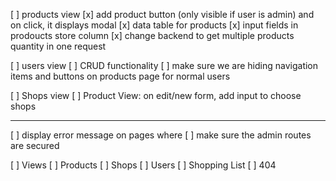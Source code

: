 [ ] products view
  [x] add product button (only visible if user is admin) and on click, it displays modal
  [x] data table for products
  [x] input fields in prodoucts store column
    [x] change backend to get multiple products quantity in one request

[ ] users view
  [ ] CRUD functionality
  [ ] make sure we are hiding navigation items and buttons on products page for normal users


[ ] Shops view
  [ ] Product View: on edit/new form, add input to choose shops

----

[ ] display error message on pages where
[ ] make sure the admin routes are secured

[ ] Views
  [ ] Products
  [ ] Shops
  [ ] Users
  [ ] Shopping List
  [ ] 404